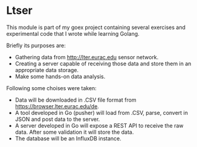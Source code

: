 # Ltser

This module is part of my goex project containing several exercises and experimental code that I wrote while learning Golang.

Briefly its purposes are:
- Gathering data from http://lter.eurac.edu sensor network.
- Creating a server capable of receiving those data and store them in an appropriate data storage.
- Make some hands-on data analysis.

Following some choises were taken:
- Data will be downloaded in .CSV file format from https://browser.lter.eurac.edu/de.
- A tool developed in Go (pusher) will load from .CSV, parse, convert in JSON and post data to the server.
- A server developed in Go will expose a REST API to receive the raw data. After some validation it will store the data.
- The database will be an InfluxDB instance.
